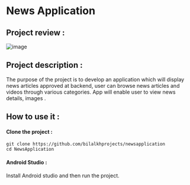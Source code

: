 # News Application

## Project review :

![image](https://user-images.githubusercontent.com/75738584/202741530-d33c9188-c7de-41d7-8321-3104489bdc7e.png)

## Project description :

The purpose of the project is to develop an application which will display news articles approved at backend,
user can browse news articles and videos through various categories. 
App will enable user to view news details, images .


## How to use it : 

#### Clone the project :

```shell
git clone https://github.com/bilalkhprojects/newsapplication
cd NewsApplication
```

 #### Android Studio :
 
 Install Android studio and then run the project.

